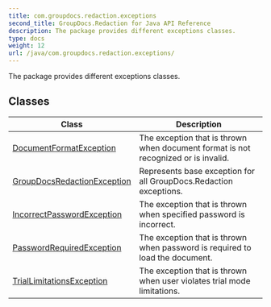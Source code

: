 ```yaml
---
title: com.groupdocs.redaction.exceptions
second_title: GroupDocs.Redaction for Java API Reference
description: The package provides different exceptions classes.
type: docs
weight: 12
url: /java/com.groupdocs.redaction.exceptions/
---
```


The package provides different exceptions classes.


## Classes

| Class | Description |
| --- | --- |
| [DocumentFormatException](../com.groupdocs.redaction.exceptions/documentformatexception) | The exception that is thrown when document format is not recognized or is invalid. |
| [GroupDocsRedactionException](../com.groupdocs.redaction.exceptions/groupdocsredactionexception) | Represents base exception for all GroupDocs.Redaction exceptions. |
| [IncorrectPasswordException](../com.groupdocs.redaction.exceptions/incorrectpasswordexception) | The exception that is thrown when specified password is incorrect. |
| [PasswordRequiredException](../com.groupdocs.redaction.exceptions/passwordrequiredexception) | The exception that is thrown when password is required to load the document. |
| [TrialLimitationsException](../com.groupdocs.redaction.exceptions/triallimitationsexception) | The exception that is thrown when user violates trial mode limitations. |
